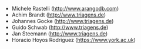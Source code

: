 
* Michele Rastelli (http://www.arangodb.com)
* Achim Brandt (http://www.triagens.de)
* Johannes Gocke (http://www.triagens.de)
* Guido Schwab (http://www.triagens.de)
* Jan Steemann (http://www.triagens.de)
* Horacio Hoyos Rodriguez (https://www.york.ac.uk)
